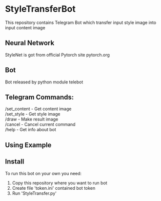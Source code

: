 # StyleTransferBot
This repository contains Telegram Bot which transfer  input style image into input content image 

## Neural Network
StyleNet is got from official Pytorch site pytorch.org

## Bot
Bot released by python module telebot

## Telegram Commands:
/set_content - Get content image <br />
/set_style - Get style image<br />
/draw - Make result image<br />
/cancel - Cancel current command<br />
/help - Get info about bot<br />

## Using Example

## Install
To run this bot on your own you need:
1. Copy this repository where you want to run bot
2. Create file 'token.ini' contained bot token
3. Run 'StyleTransfer.py'
